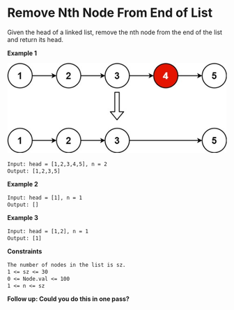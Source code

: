 # Remove Nth Node From End of List
Given the head of a linked list, remove the nth node from the end of the list and return its head.

**Example 1**

![img.png](img.png)
```
Input: head = [1,2,3,4,5], n = 2
Output: [1,2,3,5]
```
**Example 2**
```
Input: head = [1], n = 1
Output: []
```
**Example 3**
```
Input: head = [1,2], n = 1
Output: [1]
```
**Constraints**
```
The number of nodes in the list is sz.
1 <= sz <= 30
0 <= Node.val <= 100
1 <= n <= sz
```
**Follow up: Could you do this in one pass?**